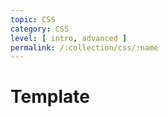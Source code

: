 ```yaml
---
topic: CSS
category: CSS
level: [ intro, advanced ]
permalink: /:collection/css/:name
---
```


# Template
